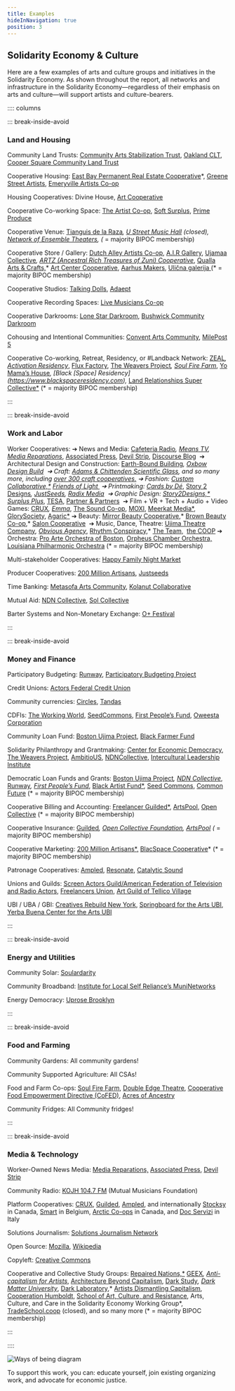 ```yaml
---
title: Examples
hideInNavigation: true
position: 3
---
```

## Solidarity Economy & Culture

Here are a few examples of arts and culture groups and initiatives in the Solidarity Economy. As shown throughout the report, all networks and infrastructure in the Solidarity Economy—regardless of their emphasis on arts and culture—will support artists and culture-bearers.

:::: columns

::: break-inside-avoid

### Land and Housing 

Community Land Trusts: [Community Arts Stabilization Trust](https://cast-sf.org/), [Oakland CLT](https://oakclt.org/), [Cooper Square Community Land Trust](https://wp.nyu.edu/land/whats-the-cooper-square-community-land-trust/)

Cooperative Housing: [East Bay Permanent Real Estate Cooperative](https://ebprec.org/)*, [Greene Street Artists](https://www.greenestreetartists.org), [Emeryville Artists Co-op](http://www.emeryvilleartistscoop.org/)

Housing Cooperatives: Divine House, [Art Cooperative](https://www.ic.org/artcommunes/)

Cooperative Co-working Space: [The Artist Co-op](https://www.theartistco-op.com), [Soft Surplus](https://softsurpl.us/), [Prime Produce](https://www.primeproduce.coop/)

Cooperative Venue: [Tianguis de la Raza](https://www.instagram.com/tianguis.raza/?hl=en)*, [U Street Music Hall](https://www.facebook.com/uhalldc/) (closed), [Network of Ensemble Theaters](http://www.ensembletheaters.net/), (* = majority BIPOC membership)

Cooperative Store / Gallery: [Dutch Alley Artists Co-op](http://www.dutchalleyartistsco-op.com/aboutus.html), [A.I.R Gallery](https://www.airgallery.org), [Ujamaa Collective](http://www.ujamaacollective.org/)*, [ARTZ (Ancestral Rich Treasures of Zuni) Cooperative](https://zunipuebloart.com/artz-co-op)*, [Qualla Arts & Crafts,](https://quallaartsandcrafts.com)* [Art Center Cooperative](http://www.tacjacksonville.org/about/), [Aarhus Makers](https://aarhusmakers.com/), [Ulična galerija ](https://www.ulicnagalerija.rs)(* = majority BIPOC membership)

Cooperative Studios: [Talking Dolls](http://talkingdollsdetroit.com/), [Adaept](https://adaept.design) 

Cooperative Recording Spaces: [Live Musicians Co-op](https://www.livemusicianscoop.com/?fbclid=IwAR3lVIM63gnYMMwMFcEYdlb1ZnVm0yUW4LkoOD0NxhUcceEYKZdnc8qKMgg)

Cooperative Darkrooms: [Lone Star Darkroom](https://www.lonestardarkroom.com), [Bushwick Community Darkroom](https://www.bushwickcommunitydarkroom.com) [](http://www.clayartpotterygroup.com/about-us.html)

Cohousing and Intentional Communities: [Convent Arts Community](https://www.ic.org/artcommunes/), [MilePost 5](https://www.ic.org/artcommunes/)

Cooperative Co-working, Retreat, Residency, or #Landback Network: [ZEAL](https://www.policylink.org/node/62766)*, [Activation Residency](https://activationresidency.com/)*, [Flux Factory](https://www.fluxfactory.org), [The Weavers Project](https://www.theweaversproject.org)*, [Soul Fire Farm](https://www.soulfirefarm.org)*, [Yo Mama’s House](https://www.yomamashouse.com)*, [Black \[Space] Residency](https://www.blackspaceresidency.com),* [Land Relationships Super Collective*](http://www.landrelationships.com/introduction) (* = majority BIPOC membership)

:::

::: break-inside-avoid

### Work and Labor

Worker Cooperatives: [](http://www.rhythmconspiracy.com/)➔ News and Media: [Cafeteria Radio](https://www.cafeteria.fm/about)*, [Means TV](https://means.tv),   [Media Reparations](https://mediareparations.org)*, [Associated Press](https://www.ap.org), [Devil Strip](https://thedevilstrip.com), [Discourse Blog](https://discourseblog.com)  ➔ Architectural Design and Construction: [Earth-Bound Building](https://www.earthboundbuilding.com)*, [Oxbow Design Build](https://oxbowdesignbuild.com)  ➔ Craft: [Adams & Chittenden Scientific Glass](https://adamschittenden.com/), and so many more, including [over 300 craft cooperatives.](https://www.rd.usda.gov/files/cir55.pdf) ➔ Fashion: [Custom Collaborative,*](https://www.customcollaborative.org/) [Friends of Light ](https://www.friendsoflight.net/) ➔ Printmaking: [Cards by Dé](https://cardsbyde.com)*, [Story 2 Designs](https://www.story2designs.com)*, [JustSeeds](https://justseeds.org), [Radix Media](https://radixmedia.org)  ➔ Graphic Design: [Story2Designs,*](https://www.story2designs.com/services/) [Surplus Plus](https://softsurpl.us/)*, [TESA](https://www.tesacollective.com/), [Partner & Partners](https://partnerandpartners.com/)  ➔ Film + VR + Tech + Audio + Video Games: [CRUX](https://crux.coop)*, [Emma](https://emma.coop/)*, [The Sound Co-op](https://www.soundcoop.tv), [MOXI](https://www.wehavemoxi.com), [Meerkat Media*](https://www.meerkatmedia.org/), [GlorySociety](http://theglorysociety.com/), [Agaric*](https://agaric.coop/) ➔ Beauty: [Mirror Beauty Cooperative](https://www.instagram.com/mirror_cooperative_/?hl=en),* [Brown Beauty Co-op](https://www.brownbeautyco-op.com/),* [Salon Cooperative](https://saloncooperative.com/about)  ➔ Music, Dance, Theatre: [Ujima Theatre Company](https://www.ujimacoinc.org)*, [Obvious Agency](https://howlround.com/obvious-agency-and-creative-cooperative-futures)*, [Rhythm Conspiracy](https://www.facebook.com/RhythmConspirac/),* [The Team,](http://theteamplays.org/)  [the COOP](https://www.thecoopnyc.org/mission-history) ➔ Orchestra: [Pro Arte Orchestra of Boston](https://www.proarte.org/history), [Orpheus Chamber Orchestra,](http://www.orpheusnyc.com/about.html) [Louisiana Philharmonic Orchestra](http://www.lpomusic.com/?q=Orchestra) (* = majority BIPOC membership)

Multi-stakeholder Cooperatives: [Happy Family Night Market](https://www.happyfamilymkt.com/mission)

Producer Cooperatives: [200 Million Artisans](https://200millionartisans.org/about), [Justseeds](https://justseeds.org/)

Time Banking: [Metasofa Arts Community](https://www.ic.org/directory/metasofa-artists-community/), [Kolanut Collaborative](https://kolanutcollab.org/)

Mutual Aid: [NDN Collective](https://ndncollective.org/), [Sol Collective](http://www.solcollective.org/)

Barter Systems and Non-Monetary Exchange: [O+ Festival](https://www.nytimes.com/2013/11/16/arts/music/the-o-festival-expands-to-san-francisco.html)

:::

::: break-inside-avoid

### Money and Finance

Participatory Budgeting: [Runway](https://www.runway.family/runway-overview), [Participatory Budgeting Project](https://www.participatorybudgeting.org/)

Credit Unions: [Actors Federal Credit Union](https://www.actorsfcu.com/)

Community currencies: [Circles](https://www.therightscollective.com/solidarity-circles), [Tandas](http://www.anthropology.uci.edu/~wmmaurer/courses/anthro_money_2004/Tandas.htm)

CDFIs: [The Working World](https://www.theworkingworld.org/us/), [SeedCommons](https://seedcommons.org/), [First People’s Fund](https://www.firstpeoplesfund.org/), [Oweesta Corporation](https://www.oweesta.org/)

Community Loan Fund: [Boston Ujima Project](https://www.ujimaboston.com/), [Black Farmer Fund](https://www.blackfarmerfund.org/)

Solidarity Philanthropy and Grantmaking: [Center for Economic Democracy](https://www.economicdemocracy.us/), [The Weavers Project](https://www.theweaversproject.org/history), [AmbitioUS](https://ambitio-us.org/), [NDNCollective](https://ndncollective.org/), [Intercultural Leadership Institute](http://www.weareili.org)

Democratic Loan Funds and Grants: [Boston Ujima Project](https://www.ujimaboston.com/)*, [NDN Collective](https://ndncollective.org)*, [Runway](https://www.runway.family)*, [First People’s Fund](https://www.firstpeoplesfund.org)*, [Black Artist Fund*](https://www.blackartistfund.org), [Seed Commons](https://seedcommons.org), [Common Future](https://www.commonfuture.co) (* = majority BIPOC membership)

Cooperative Billing and Accounting: [Freelancer Guilded*](https://users.guilded.coop), [ArtsPool](https://artspool.co), [Open Collective](https://opencollective.com/) (* = majority BIPOC membership)

Cooperative Insurance: [Guilded](https://users.guilded.coop)*, [Open Collective Foundation](https://opencollective.com/foundation), [ArtsPool](https://artspool.co) (* = majority BIPOC membership)

Cooperative Marketing: [200 Million Artisans*,](https://200millionartisans.org) [BlacSpace Cooperative](http://www.bambdcdc.com)\* (\* = majority BIPOC membership)

Patronage Cooperatives: [Ampled](https://www.ampled.com/), [Resonate](https://resonate.is/), [Catalytic Sound](https://catalyticsound.com)

Unions and Guilds: [Screen Actors Guild/American Federation of Television and Radio Actors](https://www.sagaftra.org), [Freelancers Union](https://www.freelancersunion.org/), [Art Guild of Tellico Village](https://www.tellicoartguild.com)

UBI / UBA / GBI: [Creatives Rebuild New York,](https://www.creativesrebuildny.org) [Springboard for the Arts UBI](https://springboardforthearts.org/guaranteed-income-for-artists/), [Yerba Buena Center for the Arts UBI](https://ybca.org/guaranteed-income-pilot/)

:::

::: break-inside-avoid

### Energy and Utilities

Community Solar: [Soulardarity](https://www.soulardarity.com/)

Community Broadband: [Institute for Local Self Reliance’s MuniNetworks](https://muninetworks.org/)

Energy Democracy: [Uprose Brooklyn](https://www.uprose.org/sunset-park-solar)

:::

::: break-inside-avoid

### Food and Farming

Community Gardens: All community gardens!

Community Supported Agriculture: All CSAs!

Food and Farm Co-ops: [Soul Fire Farm](https://www.soulfirefarm.org/), [Double Edge Theatre](https://doubleedgetheatre.org/), [Cooperative Food Empowerment Directive (CoFED)](https://www.cofed.coop/), [Acres of Ancestry](https://acresofancestry.org/)

Community Fridges: All Community fridges!

:::

::: break-inside-avoid

### Media & Technology

Worker-Owned News Media: [Media Reparations,](https://mediareparations.org/) [Associated Press](https://www.ap.org/about/), [Devil Strip](https://thedevilstrip.com/)

Community Radio: [KOJH 104.7 FM](https://www.kojhfm.org/) (Mutual Musicians Foundation)

Platform Cooperatives: [CRUX](https://crux.pory.app/), [Guilded](https://www.usworker.coop/guilded/), [Ampled](https://www.ampled.com/), and internationally [Stocksy](https://www.stocksy.com/) in Canada, [Smart](https://smart.coop/) in Belgium, [Arctic Co-ops](https://arctic-coop.com/) in Canada, and [Doc Servizi](https://docservizi.retedoc.net/en/) in Italy

Solutions Journalism: [Solutions Journalism Network](https://www.solutionsjournalism.org/)

Open Source: [Mozilla](https://www.mozilla.org/en-US/), [Wikipedia](https://www.wikipedia.org/)

Copyleft: [Creative Commons](https://creativecommons.org/)

Cooperative and Collective Study Groups: [Repaired Nations,*](http://repairednations.org/) [GEEX](https://geex.glass/)*, [Anti- capitalism for Artists](https://www.anticapitalismforartists.com)*, [Architecture Beyond Capitalism](https://abc.architecture-lobby.org/), [Dark Study](https://www.darkstudy.net/)*, [Dark Matter University](https://darkmatteruniversity.org/)*, [Dark Laboratory](https://www.darklaboratory.com/),* [Artists Dismantling Capitalism](https://cooperationhumboldt.com/dismantle-capitalism/), [Cooperation Humboldt](https://cooperationhumboldt.com/study-groups-2/), [School of Art, Culture, and Resistance](https://peoplesforum.org/event/applications-open-school-of-art-culture-and-resistance/), Arts, Culture, and Care in the Solidarity Economy Working Group*, [TradeSchool.coop](https://tradeschool.coop) (closed), and so many more (* = majority BIPOC membership)

:::

::::

![Ways of being diagram](/assets/uploads/diagram02.svg)

To support this work, you can: educate yourself, join existing organizing work, and advocate for economic justice.